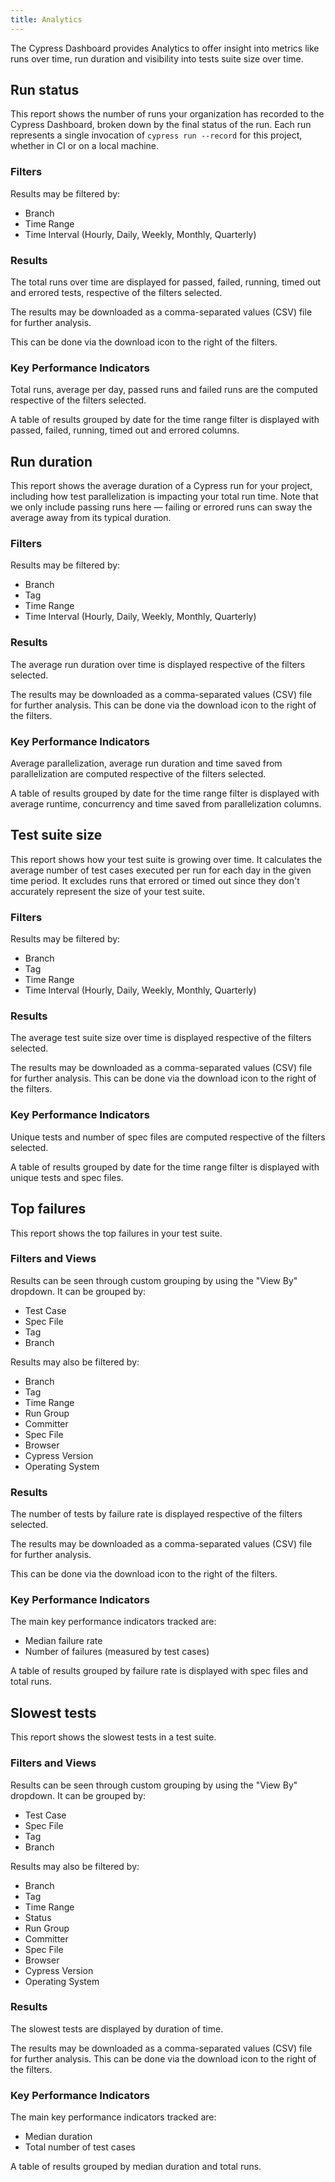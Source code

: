```yaml
---
title: Analytics
---
```


The Cypress Dashboard provides Analytics to offer insight into metrics like runs over time, run duration and visibility into tests suite size over time.

<DocsImage src="/img/dashboard/analytics/dashboard-analytics-overview.png" alt="Dashboard Analytics Screenshot" ></DocsImage>

## Run status

<DocsImage src="/img/dashboard/analytics/dashboard-analytics-runs-over-time.png" alt="Dashboard Analytics Runs Over Time Screenshot" ></DocsImage>

This report shows the number of runs your organization has recorded to the Cypress Dashboard, broken down by the final status of the run. Each run represents a single invocation of `cypress run --record` for this project, whether in CI or on a local machine.

### Filters

<DocsImage src="/img/dashboard/analytics/dashboard-analytics-runs-over-time-filters.png" alt="Dashboard Analytics Runs Over Time Filters Screenshot" ></DocsImage>

Results may be filtered by:

- Branch
- Time Range
- Time Interval (Hourly, Daily, Weekly, Monthly, Quarterly)

### Results

<DocsImage src="/img/dashboard/analytics/dashboard-analytics-runs-over-time-graph.png" alt="Dashboard Analytics Runs Over Time Graph Screenshot" ></DocsImage>

The total runs over time are displayed for passed, failed, running, timed out and errored tests, respective of the filters selected.

The results may be downloaded as a comma-separated values (CSV) file for further analysis.

This can be done via the download icon to the right of the filters.

### Key Performance Indicators

<DocsImage src="/img/dashboard/analytics/dashboard-analytics-runs-over-time-kpi.png" alt="Dashboard Analytics Runs Over Time KPI Screenshot" ></DocsImage>

Total runs, average per day, passed runs and failed runs are the computed respective of the filters selected.

<DocsImage src="/img/dashboard/analytics/dashboard-analytics-runs-over-time-table.png" alt="Dashboard Analytics Runs Over Time Table Screenshot" ></DocsImage>

A table of results grouped by date for the time range filter is displayed with passed, failed, running, timed out and errored columns.

## Run duration

<DocsImage src="/img/dashboard/analytics/dashboard-analytics-run-duration.png" alt="Dashboard Analytics Run Duration Screenshot" ></DocsImage>

This report shows the average duration of a Cypress run for your project, including how test parallelization is impacting your total run time. Note that we only include passing runs here — failing or errored runs can sway the average away from its typical duration.

### Filters

<DocsImage src="/img/dashboard/analytics/dashboard-analytics-run-duration-filters.png" alt="Dashboard Analytics Run Duration Filters Screenshot" ></DocsImage>

Results may be filtered by:

- Branch
- Tag
- Time Range
- Time Interval (Hourly, Daily, Weekly, Monthly, Quarterly)

### Results

<DocsImage src="/img/dashboard/analytics/dashboard-analytics-run-duration-graph.png" alt="Dashboard Analytics Run Duration Graph Screenshot" ></DocsImage>

The average run duration over time is displayed respective of the filters selected.

The results may be downloaded as a comma-separated values (CSV) file for further analysis.
This can be done via the download icon to the right of the filters.

### Key Performance Indicators

<DocsImage src="/img/dashboard/analytics/dashboard-analytics-run-duration-kpi.png" alt="Dashboard Analytics Run Duration KPI Screenshot" ></DocsImage>

Average parallelization, average run duration and time saved from parallelization are computed respective of the filters selected.

<DocsImage src="/img/dashboard/analytics/dashboard-analytics-run-duration-table.png" alt="Dashboard Analytics Run Duration Table Screenshot" ></DocsImage>

A table of results grouped by date for the time range filter is displayed with average runtime, concurrency and time saved from parallelization columns.

## Test suite size

<DocsImage src="/img/dashboard/analytics/dashboard-analytics-test-suite-size.png" alt="Dashboard Analytics Test Suite Size Screenshot" ></DocsImage>

This report shows how your test suite is growing over time. It calculates the average number of test cases executed per run for each day in the given time period. It excludes runs that errored or timed out since they don't accurately represent the size of your test suite.

### Filters

<DocsImage src="/img/dashboard/analytics/dashboard-analytics-test-suite-size-filters.png" alt="Dashboard Analytics Test Suite Size Filters Screenshot" ></DocsImage>

Results may be filtered by:

- Branch
- Tag
- Time Range
- Time Interval (Hourly, Daily, Weekly, Monthly, Quarterly)

### Results

<DocsImage src="/img/dashboard/analytics/dashboard-analytics-test-suite-size-graph.png" alt="Dashboard Analytics Test Suite Size Graph Screenshot" ></DocsImage>

The average test suite size over time is displayed respective of the filters selected.

The results may be downloaded as a comma-separated values (CSV) file for further analysis.
This can be done via the download icon to the right of the filters.

### Key Performance Indicators

<DocsImage src="/img/dashboard/analytics/dashboard-analytics-test-suite-size-kpi.png" alt="Dashboard Analytics Test Suite Size KPI Screenshot" ></DocsImage>

Unique tests and number of spec files are computed respective of the filters selected.

<DocsImage src="/img/dashboard/analytics/dashboard-analytics-test-suite-size-table.png" alt="Dashboard Analytics Test Suite Size Table Screenshot" ></DocsImage>

A table of results grouped by date for the time range filter is displayed with unique tests and spec files.

## Top failures

<DocsImage src="/img/dashboard/analytics/dashboard-analytics-top-failures.png" alt="Dashboard Analytics Top Failures Screenshot" ></DocsImage>

This report shows the top failures in your test suite.

### Filters and Views

<DocsImage src="/img/dashboard/analytics/dashboard-analytics-top-failures-filters.png" alt="Dashboard Analytics Top Failures Filters Screenshot" ></DocsImage>

Results can be seen through custom grouping by using the "View By" dropdown. It can be grouped by:

- Test Case
- Spec File
- Tag
- Branch

Results may also be filtered by:

- Branch
- Tag
- Time Range
- Run Group
- Committer
- Spec File
- Browser
- Cypress Version
- Operating System

### Results

<DocsImage src="/img/dashboard/analytics/dashboard-analytics-top-failures-graph.png" alt="Dashboard Analytics Top Failures Graph Screenshot" ></DocsImage>

The number of tests by failure rate is displayed respective of the filters selected.

The results may be downloaded as a comma-separated values (CSV) file for further analysis.

This can be done via the download icon to the right of the filters.

### Key Performance Indicators

<DocsImage src="/img/dashboard/analytics/dashboard-analytics-top-failures-kpi.png" alt="Dashboard Analytics Top Failures KPI Screenshot" ></DocsImage>

The main key performance indicators tracked are:

- Median failure rate
- Number of failures (measured by test cases)

<DocsImage src="/img/dashboard/analytics/dashboard-analytics-top-failures-table.png" alt="Dashboard Analytics Top Failures Table Screenshot" ></DocsImage>

A table of results grouped by failure rate is displayed with spec files and total runs.

## Slowest tests

<DocsImage src="/img/dashboard/analytics/dashboard-analytics-slowest-tests.png" alt="Dashboard Analytics Slowest Tests Screenshot" ></DocsImage>

This report shows the slowest tests in a test suite.

### Filters and Views

<DocsImage src="/img/dashboard/analytics/dashboard-analytics-slowest-tests-filters.png" alt="Dashboard Analytics Slowest Tests Filters Screenshot" ></DocsImage>

Results can be seen through custom grouping by using the "View By" dropdown. It can be grouped by:

- Test Case
- Spec File
- Tag
- Branch

Results may also be filtered by:

- Branch
- Tag
- Time Range
- Status
- Run Group
- Committer
- Spec File
- Browser
- Cypress Version
- Operating System

### Results

<DocsImage src="/img/dashboard/analytics/dashboard-analytics-slowest-tests-graph.png" alt="Dashboard Analytics Slowest Tests Graph Screenshot" ></DocsImage>

The slowest tests are displayed by duration of time.

The results may be downloaded as a comma-separated values (CSV) file for further analysis.
This can be done via the download icon to the right of the filters.

### Key Performance Indicators

<DocsImage src="/img/dashboard/analytics/dashboard-analytics-slowest-tests-kpi.png" alt="Dashboard Analytics Slowest Tests KPI Screenshot" ></DocsImage>

The main key performance indicators tracked are:

- Median duration
- Total number of test cases

<DocsImage src="/img/dashboard/analytics/dashboard-analytics-slowest-tests-table.png" alt="Dashboard Analytics Slowest Tests Table Screenshot" ></DocsImage>

A table of results grouped by median duration and total runs.
